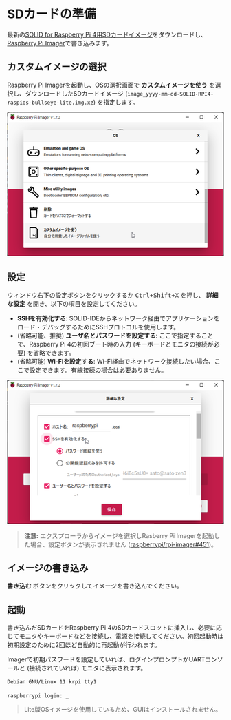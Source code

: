 # SDカードの準備

最新の[SOLID for Raspberry Pi 4用SDカードイメージ](http://solid.kmckk.com/rpi4/image_2022-07-05-SOLID-RPI4-raspios-bullseye-lite.img.xz)をダウンロードし、[Raspberry Pi Imager](https://www.raspberrypi.com/software/)で書き込みます。

## カスタムイメージの選択

Raspberry Pi Imagerを起動し、OSの選択画面で **カスタムイメージを使う** を選択し、ダウンロードしたSDカードイメージ (`image_yyyy-mm-dd-SOLID-RPI4-raspios-bullseye-lite.img.xz`) を指定します。

 ![rpi-imager-select](img/rpi-imager-select-os.png)

## 設定

ウィンドウ右下の設定ボタンをクリックするか <kbd>Ctrl+Shift+X</kbd> を押し、 **詳細な設定** を開き、以下の項目を設定してください。

- **SSHを有効化する**: SOLID-IDEからネットワーク経由でアプリケーションをロード・デバッグするためにSSHプロトコルを使用します。
- (省略可能、推奨) **ユーザ名とパスワードを設定する**: ここで指定することで、Raspberry Pi 4の初回ブート時の入力 (キーボードとモニタの接続が必要) を省略できます。
- (省略可能) **Wi-Fiを設定する**: Wi-Fi経由でネットワーク接続したい場合、ここで設定できます。有線接続の場合は必要ありません。

 ![rpi-imager-settings](img/rpi-imager-settings.png)

> **注意:** エクスプローラからイメージを選択しRasberry Pi Imagerを起動した場合、設定ボタンが表示されません ([raspberrypi/rpi-imager#451](https://github.com/raspberrypi/rpi-imager/issues/451))。

## イメージの書き込み

**書き込む** ボタンをクリックしてイメージを書き込んでください。

## 起動

書き込んだSDカードをRaspberry Pi 4のSDカードスロットに挿入し、必要に応じてモニタやキーボードなどを接続し、電源を接続してください。初回起動時は初期設定のために2回ほど自動的に再起動が行われます。

Imagerで初期パスワードを設定していれば、ログインプロンプトがUARTコンソールと (接続されていれば) モニタに表示されます。

```
Debian GNU/Linux 11 krpi tty1

raspberrypi login: _
```

> Lite版OSイメージを使用しているため、GUIはインストールされません。

